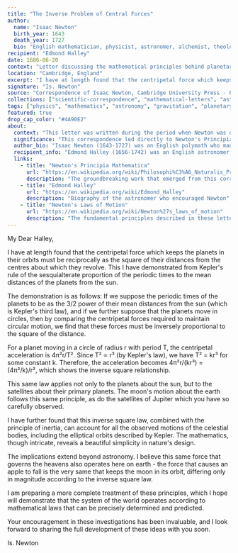 ```yaml
---
title: "The Inverse Problem of Central Forces"
author:
  name: "Isaac Newton"
  birth_year: 1643
  death_year: 1727
  bio: "English mathematician, physicist, astronomer, alchemist, theologian, and author who is widely recognised as one of the greatest mathematicians and physicists of all time"
recipient: "Edmond Halley"
date: 1686-06-20
context: "Letter discussing the mathematical principles behind planetary motion and the inverse square law of gravitation"
location: "Cambridge, England"
excerpt: "I have at length found that the centripetal force which keeps the planets in their orbits must be reciprocally as the square of their distances from the centres about which they revolve."
signature: "Is. Newton"
source: "Correspondence of Isaac Newton, Cambridge University Press - Public Domain"
collections: ["scientific-correspondence", "mathematical-letters", "astronomical-correspondence"]
tags: ["physics", "mathematics", "astronomy", "gravitation", "planetary-motion", "scientific-revolution"]
featured: true
drop_cap_color: "#4A90E2"
about:
  context: "This letter was written during the period when Newton was developing his Principia Mathematica, responding to Halley's inquiries about planetary motion. Halley had visited Newton in 1684 asking about the curve traced by planets under an inverse square force law."
  significance: "This correspondence led directly to Newton's Principia Mathematica (1687), one of the most important scientific works ever written. It established the mathematical foundation for understanding planetary motion and universal gravitation."
  author_bio: "Isaac Newton (1643-1727) was an English polymath who made groundbreaking contributions to mathematics, physics, and astronomy. His laws of motion and universal gravitation dominated scientific thinking for over 200 years and laid the foundation for classical mechanics."
  recipient_info: "Edmond Halley (1656-1742) was an English astronomer, mathematician and physicist, best known for computing the orbit of Halley's Comet. He played a crucial role in encouraging Newton to publish his Principia and even financed its publication."
  links:
    - title: "Newton's Principia Mathematica"
      url: "https://en.wikipedia.org/wiki/Philosophi%C3%A6_Naturalis_Principia_Mathematica"
      description: "The groundbreaking work that emerged from this correspondence"
    - title: "Edmond Halley"
      url: "https://en.wikipedia.org/wiki/Edmond_Halley"
      description: "Biography of the astronomer who encouraged Newton"
    - title: "Newton's Laws of Motion"
      url: "https://en.wikipedia.org/wiki/Newton%27s_laws_of_motion"
      description: "The fundamental principles described in these letters"
---
```


My Dear Halley,

I have at length found that the centripetal force which keeps the planets in their orbits must be reciprocally as the square of their distances from the centres about which they revolve. This I have demonstrated from Kepler's rule of the sesquialterate proportion of the periodic times to the mean distances of the planets from the sun.

The demonstration is as follows: If we suppose the periodic times of the planets to be as the 3/2 power of their mean distances from the sun (which is Kepler's third law), and if we further suppose that the planets move in circles, then by comparing the centripetal forces required to maintain circular motion, we find that these forces must be inversely proportional to the square of the distance.

For a planet moving in a circle of radius r with period T, the centripetal acceleration is 4π²r/T². Since T² ∝ r³ (by Kepler's law), we have T² = kr³ for some constant k. Therefore, the acceleration becomes 4π²r/(kr³) = (4π²/k)/r², which shows the inverse square relationship.

This same law applies not only to the planets about the sun, but to the satellites about their primary planets. The moon's motion about the earth follows this same principle, as do the satellites of Jupiter which you have so carefully observed.

I have further found that this inverse square law, combined with the principle of inertia, can account for all the observed motions of the celestial bodies, including the elliptical orbits described by Kepler. The mathematics, though intricate, reveals a beautiful simplicity in nature's design.

The implications extend beyond astronomy. I believe this same force that governs the heavens also operates here on earth - the force that causes an apple to fall is the very same that keeps the moon in its orbit, differing only in magnitude according to the inverse square law.

I am preparing a more complete treatment of these principles, which I hope will demonstrate that the system of the world operates according to mathematical laws that can be precisely determined and predicted.

Your encouragement in these investigations has been invaluable, and I look forward to sharing the full development of these ideas with you soon.

Is. Newton